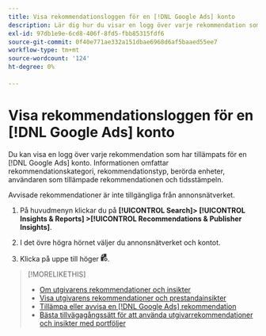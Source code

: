 ```yaml
---
title: Visa rekommendationsloggen för en [!DNL Google Ads] konto
description: Lär dig hur du visar en logg över varje rekommendation som har tillämpats på en [!DNL Google Ads] konto.
exl-id: 97db1e9e-6cd8-406f-8fd5-fbb85315fdf6
source-git-commit: 0f40e771ae332a151dbae6968d6af5baaed55ee7
workflow-type: tm+mt
source-wordcount: '124'
ht-degree: 0%

---
```


# Visa rekommendationsloggen för en [!DNL Google Ads] konto

Du kan visa en logg över varje rekommendation som har tillämpats för en [!DNL Google Ads] konto. Informationen omfattar rekommendationskategori, rekommendationstyp, berörda enheter, användaren som tillämpade rekommendationen och tidsstämpeln.

Avvisade rekommendationer är inte tillgängliga från annonsnätverket.

1. På huvudmenyn klickar du på **[!UICONTROL Search]> [!UICONTROL Insights & Reports] >[!UICONTROL Recommendations & Publisher Insights]**.

1. I det övre högra hörnet väljer du annonsnätverket och kontot.

1. Klicka på uppe till höger ![Rekommendationsloggar](/help/search-social-commerce/assets/recommendations-log-view.png "Rekommendationsloggar").

>[!MORELIKETHIS]
>
>* [Om utgivarens rekommendationer och insikter](recommendation-support.md)
>* [Visa utgivarens rekommendationer och prestandainsikter](recommendation-view.md)
>* [Tillämpa eller avvisa en [!DNL Google Ads] rekommendation](google-recommendation-apply-dismiss.md)
>* [Bästa tillvägagångssätt för att använda utgivarrekommendationer och insikter med portföljer](recommendation-best-practices.md)
